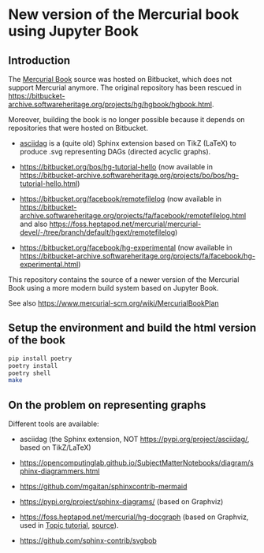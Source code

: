 # New version of the Mercurial book using Jupyter Book

## Introduction

The [Mercurial Book] source was hosted on Bitbucket, which does not support
Mercurial anymore. The original repository has been rescued in
https://bitbucket-archive.softwareheritage.org/projects/hg/hgbook/hgbook.html.

Moreover, building the book is no longer possible because it depends on
repositories that were hosted on Bitbucket.

- [asciidag](https://bitbucket-archive.softwareheritage.org/projects/ma/Mathiasdm/asciidag.html)
  is a (quite old) Sphinx extension based on TikZ (LaTeX) to produce .svg
  representing DAGs (directed acyclic graphs).

- https://bitbucket.org/bos/hg-tutorial-hello (now available in
  https://bitbucket-archive.softwareheritage.org/projects/bo/bos/hg-tutorial-hello.html)

- https://bitbucket.org/facebook/remotefilelog (now available in
  https://bitbucket-archive.softwareheritage.org/projects/fa/facebook/remotefilelog.html
  and also
  https://foss.heptapod.net/mercurial/mercurial-devel/-/tree/branch/default/hgext/remotefilelog)

- https://bitbucket.org/facebook/hg-experimental (now available in
  https://bitbucket-archive.softwareheritage.org/projects/fa/facebook/hg-experimental.html)

This repository contains the source of a newer version of the Mercurial Book using
a more modern build system based on Jupyter Book.

See also https://www.mercurial-scm.org/wiki/MercurialBookPlan

## Setup the environment and build the html version of the book

```bash
pip install poetry
poetry install
poetry shell
make
```

## On the problem on representing graphs

Different tools are available:

- asciidag (the Sphinx extension, NOT https://pypi.org/project/asciidag/, based
on TikZ/LaTeX)

- https://opencomputinglab.github.io/SubjectMatterNotebooks/diagram/sphinx-diagrammers.html

- https://github.com/mgaitan/sphinxcontrib-mermaid

- https://pypi.org/project/sphinx-diagrams/ (based on Graphviz)

- https://foss.heptapod.net/mercurial/hg-docgraph (based on Graphviz, used in
[Topic
tutorial](https://www.mercurial-scm.org/doc/evolution/tutorials/topic-tutorial.html),
[source](https://foss.heptapod.net/mercurial/evolve/-/blob/branch/default/tests/test-topic-tutorial.t)).

- https://github.com/sphinx-contrib/svgbob

[mercurial book]: https://book.mercurial-scm.org/

